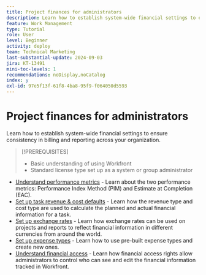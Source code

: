 ```yaml
---
title: Project finances for administrators
description: Learn how to establish system-wide financial settings to ensure consistency in billing and reporting across your organization.
feature: Work Management
type: Tutorial
role: User
level: Beginner
activity: deploy
team: Technical Marketing
last-substantial-update: 2024-09-03
jira: KT-13491
mini-toc-levels: 1
recommendations: noDisplay,noCatalog
index: y
exl-id: 97e5f13f-61f8-4ba8-95f9-f064050d5593
---
```

# Project finances for administrators 

Learn how to establish system-wide financial settings to ensure consistency in billing and reporting across your organization.


>[!PREREQUISITES]
>
>* Basic understanding of using Workfront
>* Standard license type set up as a system or group administrator

* [Understand performance metrics](understand-performance-metrics.md) - Learn about the two performance metrics: Performance Index Method (PIM) and Estimate at Completion (EAC).
* [Set up task revenue & cost defaults](set-up-task-revenue-and-cost-defaults.md) - Learn how the revenue type and cost type are used to calculate the planned and actual financial information for a task.
* [Set up exchange rates](set-up-exchange-rates.md) - Learn how exchange rates can be used on projects and reports to reflect financial information in different currencies from around the world.
* [Set up expense types](set-up-expense-types.md) - Learn how to use pre-built expense types and create new ones.
* [Understand financial access](understand-financial-access.md) - Learn how financial access rights allow administrators to control who can see and edit the financial information tracked in Workfront.

